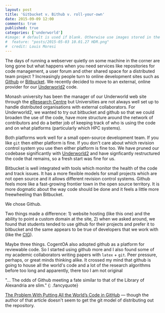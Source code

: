 ```yaml
---
layout: post
title: 'Gitbucket v. Bithub v. roll-your-own'
date: 2015-09-09 12:00
comments: true
published: true
categories: ['underworld']
#image: # default is used if blank. Otherwise use images stored in the _images/posts folder
#  feature: "posts/2015-05-03 10.01.27 HDR.png"
#  credit: Louis Moresi
---
```


The days of running a webserver quietly on some machine in the corner are long gone but what happens when you need services like repositories for code management, a user forum and other shared space for a distributed team project ? Increasingly people turn to online development sites such as [Github](http://www.github.com) or [Bitbucket](http://www.bitbucket.org). We recently decided to move to an external, online provider for our [Underworld2](/posts/underworld-2) code.

Monash university has been the manager of our Underworld web site through the [eResearch Centre](https://platforms.monash.edu/eresearch/) but Universities are not always well set up to handle distributed organisations with external collaborators. For Underworld2, we wanted to try out bitbucket and github so that we could broaden the use of the code, have more structure around the network of contributors and do a better job of keeping track of who is using the code and on what platforms (particularly which HPC systems).

Both platforms work well for a small open-source development team. If you like `git` then either platform is fine. If you don't care about which revision control system you use then either platform is fine too. We have pruned our codebase significantly with
[Underworld2](/posts/underworld-2) and have signficantly restructured the code that remains, so a fresh start was fine for us.

Bitbucket is well integrated with tools which monitor the health of the code and track issues. It has a more flexible models for small projects which are not open source and it allows different revision control systems. Github feels more like a fast-growing frontier town in the open source territory. It is more dogmatic about the way code should be done and it feels a little more freewheeling than Bitbucket.

We chose Github.

Two things made a difference: 1) website hosting (like this one) and the ability to point a custom domain at the site, 2) when we asked around, we found that students tended to use github for their projects and prefer it to bitbucket and the same appears to be true of developers that we work with (like the [CIG](www.geodynamics.org)).

Maybe three things. CogentOA also adopted github as a platform for reviewable code. So I started using github more and I also found some of my academic collaborators writing papers with `latex` + `git`. Peer pressure, perhaps, or great minds thinking alike. It crossed my mind that github is going to house all the world's code and a lot of the research algorithms before too long and apparently, there too I am not original

"... The odds of Github meeting a fate similar to that of the Library of Alexandria are slim."
{: .fancyquote}

[The Problem With Putting All the World’s Code in GitHub](http://www.wired.com/2015/06/problem-putting-worlds-code-github) — though the author of that article doesn't seem to get the git model of distributing out the repository.
